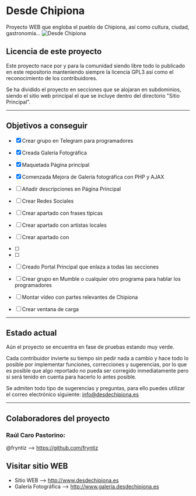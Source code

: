 # Desde Chipiona
Proyecto WEB que engloba el pueblo de Chipiona, así como cultura, ciudad, gastronomía...
            ![Desde Chipiona](https://github.com/fryntiz/desdechipiona/blob/master/Galer%C3%ADa%20Fotogr%C3%A1fica/images/titulo.jpg)

## Licencia de este proyecto
Este proyecto nace por y para la comunidad siendo libre todo lo publicado en este repositorio manteniendo siempre la licencia GPL3 así como el reconocimiento de los contribuidores.

Se ha dividido el proyecto en secciones que se alojaran en subdominios, siendo el sitio web principal el que se incluye dentro del directorio "Sitio Principal".

---

## Objetivos a conseguir

- [x] Crear grupo en Telegram para programadores
- [x] Creada Galería Fotográfica
- [x] Maquetada Página principal
- [x] Comenzada Mejora de Galería fotográfica con PHP y AJAX
- [ ] Añadir descripciones en Página Principal
- [ ] Crear Redes Sociales
- [ ] Crear apartado con frases típicas
- [ ] Crear apartado con artistas locales
- [ ] Crear apartado con 
- [ ]
- [ ]
- [ ] Creado Portal Principal que enlaza a todas las secciones

- [ ] Crear grupo en Mumble o cualquier otro programa para hablar los programadores
- [ ] Montar vídeo con partes relevantes de Chipiona
- [ ] Crear ventana de carga

---

## Estado actual
Aún el proyecto se encuentra en fase de pruebas estando muy verde.

Cada contribuidor invierte su tiempo sin pedir nada a cambio y hace todo lo posible por implementar funciones, correcciones y sugerencias, por lo que es posible que algo reportado no pueda ser corregido inmediatamente pero si será tenido en cuenta para hacerlo lo antes posible.

Se admiten todo tipo de sugerencias y preguntas, para ello puedes utilizar el correo electrónico siguiente: info@desdechipiona.es

---

## Colaboradores del proyecto

### Raúl Caro Pastorino:
@fryntiz --> https://github.com/fryntiz

## Visitar sitio WEB
- Sitio WEB --> http://www.desdechipiona.es
- Galería Fotográfica --> http://www.galeria.desdechipiona.es
